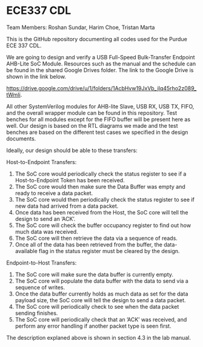 # ECE337 CDL

Team Members: Roshan Sundar, Harim Choe, Tristan Marta

This is the GitHub repository documenting all codes used for the Purdue ECE 337 CDL.

We are going to design and verify a USB Full-Speed Bulk-Transfer Endpoint AHB-Lite SoC Module. Resources such as the manual and the schedule can be found in the shared Google Drives folder. The link to the Google Drive is shown in the link below. 

https://drive.google.com/drive/u/1/folders/1AcbHvw19JxVb_jIq45rho2z089_tWmIi.

All other SystemVerilog modules for AHB-lite Slave, USB RX, USB TX, FIFO, and the overall wrapper module can be found in this repository. Test benches for all modules except for the FIFO buffer will be present here as well. Our design is based on the RTL diagrams we made and the test benches are based on the different test cases we specified in the design documents.

Ideally, our design should be able to these transfers:

Host-to-Endpoint Transfers:
1. The SoC core would periodically check the status register to see if a Host-to-Endpoint Token has been received.
2. The SoC core would then make sure the Data Buffer was empty and ready to receive a data packet.
3. The SoC core would then periodically check the status register to see if new data had arrived from a data packet.
4. Once data has been received from the Host, the SoC core will tell the design to send an ’ACK’.
5. The SoC core will check the buffer occupancy register to find out how much data was received.
6. The SoC core will then retrieve the data via a sequence of reads.
7. Once all of the data has been retrieved from the buffer, the data-available flag in the status register must be cleared by the design.

Endpoint-to-Host Transfers:
1. The SoC core will make sure the data buffer is currently empty.
2. The SoC core will populate the data buffer with the data to send via a sequence of writes.
3. Once the data buffer currently holds as much data as set for the data payload size, the SoC core will tell the design to send a data packet.
4. The SoC core will periodically check to see when the data packet sending finishes.
5. The SoC core will periodically check that an ’ACK’ was received, and perform any error handling if another packet type is seen first.

The description explaned above is shown in section 4.3 in the lab manual.
